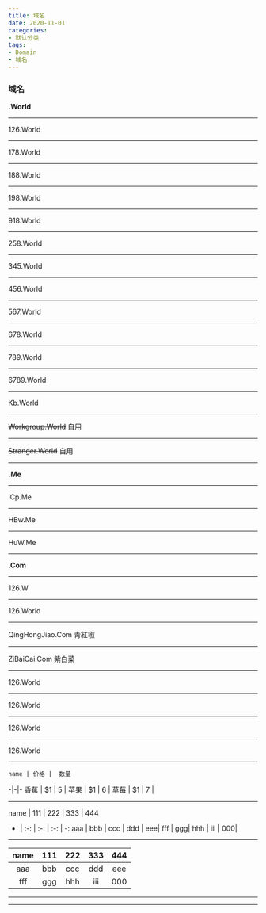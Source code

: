 ```yaml
---
title: 域名
date: 2020-11-01
categories:
- 默认分类
tags:
- Domain
- 域名
---
```


### 域名

   **.World**
   - - - -
   126.World
   - - - -
   178.World
   - - - -
   188.World 
   - - - -
   198.World
   - - - -
   918.World
   - - - -
   258.World
   - - - -
   345.World
   - - - -
   456.World
   - - - -
   567.World
   - - - -
   678.World
   - - - -
   789.World
   - - - -
   6789.World
   - - - -
   Kb.World
   - - - -
   ~~Workgroup.World~~ 自用
   - - - -
   ~~Stranger.World~~ 自用
   - - - -
   **.Me**
   - - - -
   iCp.Me
   - - - -
   HBw.Me
   - - - -
   HuW.Me
   - - - -
   **.Com**
   - - - -
   126.W
   - - - -
   126.World
   - - - -
   QingHongJiao.Com 靑紅椒
   - - - -
   ZiBaiCai.Com 紫白菜
   - - - -
   126.World
   - - - -
   126.World
   - - - -
   126.World
   - - - -
   126.World
   - - - -
    name | 价格 |  数量  
-|-|-
香蕉 | $1 | 5 |
苹果 | $1 | 6 |
草莓 | $1 | 7 |
- - - -
name | 111 | 222 | 333 | 444
- | :-: | :-: | :-: | -:
aaa | bbb | ccc | ddd | eee| 
fff | ggg| hhh | iii | 000|
- - - -
name | 111 | 222 | 333 | 444
:-: | :-: | :-: | :-: | :-:
aaa | bbb | ccc | ddd | eee| 
fff | ggg| hhh | iii | 000|
- - - -

- - - -
